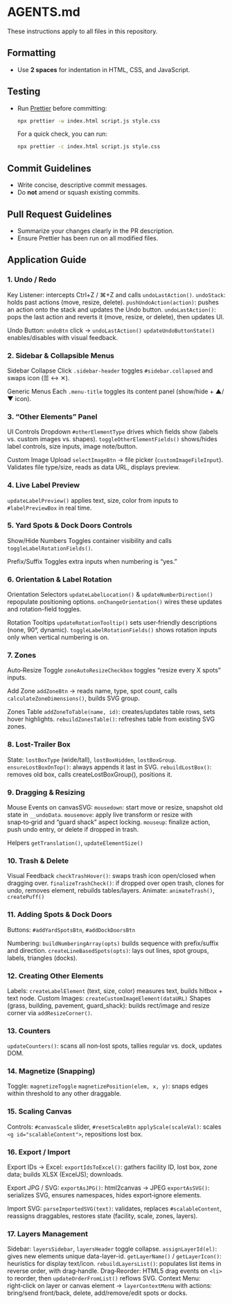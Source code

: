 # AGENTS.md

These instructions apply to all files in this repository.

## Formatting
- Use **2 spaces** for indentation in HTML, CSS, and JavaScript.

## Testing
- Run [Prettier](https://prettier.io/) before committing:
  ```bash
  npx prettier -w index.html script.js style.css
  ```
  For a quick check, you can run:
  ```bash
  npx prettier -c index.html script.js style.css
  ```

## Commit Guidelines
- Write concise, descriptive commit messages.
- Do **not** amend or squash existing commits.

## Pull Request Guidelines
- Summarize your changes clearly in the PR description.
- Ensure Prettier has been run on all modified files.

## Application Guide

### 1. Undo / Redo

Key Listener: intercepts Ctrl+Z / ⌘+Z and calls `undoLastAction()`.
`undoStack`: holds past actions (move, resize, delete).
`pushUndoAction(action)`: pushes an action onto the stack and updates the Undo button.
`undoLastAction()`: pops the last action and reverts it (move, resize, or delete), then updates UI.

Undo Button:
`undoBtn` click → `undoLastAction()`
`updateUndoButtonState()` enables/disables with visual feedback.

### 2. Sidebar & Collapsible Menus

Sidebar Collapse
Click `.sidebar-header` toggles `#sidebar.collapsed` and swaps icon (☰ ↔ ✕).

Generic Menus
Each `.menu-title` toggles its content panel (show/hide + ▲/▼ icon).

### 3. “Other Elements” Panel

UI Controls
Dropdown `#otherElementType` drives which fields show (labels vs. custom images vs. shapes).
`toggleOtherElementFields()` shows/hides label controls, size inputs, image note/button.

Custom Image Upload
`selectImageBtn` → file picker (`customImageFileInput`).
Validates file type/size, reads as data URL, displays preview.

### 4. Live Label Preview

`updateLabelPreview()` applies text, size, color from inputs to `#labelPreviewBox` in real time.

### 5. Yard Spots & Dock Doors Controls

Show/Hide Numbers
Toggles container visibility and calls `toggleLabelRotationFields()`.

Prefix/Suffix
Toggles extra inputs when numbering is “yes.”

### 6. Orientation & Label Rotation

Orientation Selectors
`updateLabelLocation()` & `updateNumberDirection()` repopulate positioning options.
`onChangeOrientation()` wires these updates and rotation-field toggles.

Rotation Tooltips
`updateRotationTooltip()` sets user‑friendly descriptions (none, 90°, dynamic).
`toggleLabelRotationFields()` shows rotation inputs only when vertical numbering is on.

### 7. Zones

Auto‑Resize Toggle
`zoneAutoResizeCheckbox` toggles “resize every X spots” inputs.

Add Zone
`addZoneBtn` → reads name, type, spot count, calls `calculateZoneDimensions()`, builds SVG group.

Zones Table
`addZoneToTable(name, id)`: creates/updates table rows, sets hover highlights.
`rebuildZonesTable()`: refreshes table from existing SVG zones.

### 8. Lost‑Trailer Box

State: `lostBoxType` (wide/tall), `lostBoxHidden`, `lostBoxGroup`.
`ensureLostBoxOnTop()`: always appends it last in SVG.
`rebuildLostBox()`: removes old box, calls createLostBoxGroup(), positions it.

### 9. Dragging & Resizing

Mouse Events on canvasSVG:
`mousedown`: start move or resize, snapshot old state in `__undoData`.
`mousemove`: apply live transform or resize with snap‑to‑grid and “guard shack” aspect locking.
`mouseup`: finalize action, push undo entry, or delete if dropped in trash.

Helpers
`getTranslation()`, `updateElementSize()`

### 10. Trash & Delete

Visual Feedback
`checkTrashHover()`: swaps trash icon open/closed when dragging over.
`finalizeTrashCheck()`: if dropped over open trash, clones for undo, removes element, rebuilds tables/layers.
Animate: `animateTrash()`, `createPuff()`

### 11. Adding Spots & Dock Doors

Buttons: `#addYardSpotsBtn`, `#addDockDoorsBtn`

Numbering:
`buildNumberingArray(opts)` builds sequence with prefix/suffix and direction.
`createLineBasedSpots(opts)`: lays out lines, spot groups, labels, triangles (docks).

### 12. Creating Other Elements

Labels: `createLabelElement` (text, size, color) measures text, builds hitbox + text node.
Custom Images: `createCustomImageElement(dataURL)`
Shapes (grass, building, pavement, guard_shack): builds rect/image and resize corner via `addResizeCorner()`.

### 13. Counters

`updateCounters()`: scans all non‑lost spots, tallies regular vs. dock, updates DOM.

### 14. Magnetize (Snapping)

Toggle: `magnetizeToggle`
`magnetizePosition(elem, x, y)`: snaps edges within threshold to any other draggable.

### 15. Scaling Canvas

Controls: `#canvasScale` slider, `#resetScaleBtn`
`applyScale(scaleVal)`: scales `<g id="scalableContent">`, repositions lost box.

### 16. Export / Import

Export IDs → Excel:
`exportIdsToExcel()`: gathers facility ID, lost box, zone data; builds XLSX (ExcelJS); downloads.

Export JPG / SVG:
`exportAsJPG()`: html2canvas → JPEG
`exportAsSVG()`: serializes SVG, ensures namespaces, hides export‑ignore elements.

Import SVG:
`parseImportedSVG(text)`: validates, replaces `#scalableContent`, reassigns draggables, restores state (facility, scale, zones, layers).

### 17. Layers Management

Sidebar: `layersSidebar`, `layersHeader` toggle collapse.
`assignLayerId(el)`: gives new elements unique data-layer-id.
`getLayerName()` / `getLayerIcon()`: heuristics for display text/icon.
`rebuildLayersList()`: populates list items in reverse order, with drag‑handle.
Drag‑Reorder: HTML5 drag events on `<li>` to reorder, then `updateOrderFromList()` reflows SVG.
Context Menu: right‑click on layer or canvas element → `layerContextMen`u with actions: bring/send front/back, delete, add/remove/edit spots or docks.
